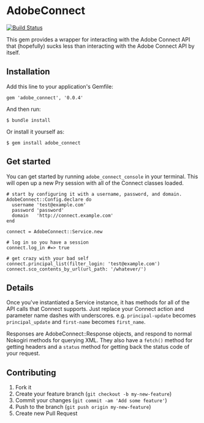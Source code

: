 # AdobeConnect

[![Build Status](https://secure.travis-ci.org/zachpendleton/adobe_connect.png)](http://travis-ci.org/zachpendleton/adobe_connect)

This gem provides a wrapper for interacting with the Adobe Connect API that
(hopefully) sucks less than interacting with the Adobe Connect API by itself.

## Installation

Add this line to your application's Gemfile:

    gem 'adobe_connect', '0.0.4'

And then run:

    $ bundle install

Or install it yourself as:

    $ gem install adobe_connect

## Get started

You can get started by running `adobe_connect_console` in your terminal. This
will open up a new Pry session with all of the Connect classes loaded.

    # start by configuring it with a username, password, and domain.
    AdobeConnect::Config.declare do
      username 'test@example.com'
      password 'password'
      domain   'http://connect.example.com'
    end

    connect = AdobeConnect::Service.new

    # log in so you have a session
    connect.log_in #=> true

    # get crazy with your bad self
    connect.principal_list(filter_login: 'test@example.com')
    connect.sco_contents_by_url(url_path: '/whatever/')

## Details

Once you've instantiated a Service instance, it has methods for all of the API
calls that Connect supports. Just replace your Connect action and parameter
name dashes with underscores. e.g. `principal-update` becomes
`principal_update` and `first-name` becomes `first_name`.

Responses are AdobeConnect::Response objects, and respond to normal Nokogiri
methods for querying XML. They also have a `fetch()` method for getting headers
and a `status` method for getting back the status code of your request.

## Contributing

1. Fork it
2. Create your feature branch (`git checkout -b my-new-feature`)
3. Commit your changes (`git commit -am 'Add some feature'`)
4. Push to the branch (`git push origin my-new-feature`)
5. Create new Pull Request
